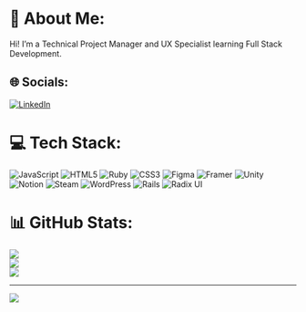 # 💫 About Me:
Hi! I’m a Technical Project Manager and UX Specialist learning Full Stack Development.


## 🌐 Socials:
[![LinkedIn](https://img.shields.io/badge/LinkedIn-%230077B5.svg?logo=linkedin&logoColor=white)](https://linkedin.com/in/jenna-h-lee) 

# 💻 Tech Stack:
![JavaScript](https://img.shields.io/badge/javascript-%23323330.svg?style=flat&logo=javascript&logoColor=%23F7DF1E) ![HTML5](https://img.shields.io/badge/html5-%23E34F26.svg?style=flat&logo=html5&logoColor=white) ![Ruby](https://img.shields.io/badge/ruby-%23CC342D.svg?style=flat&logo=ruby&logoColor=white) ![CSS3](https://img.shields.io/badge/css3-%231572B6.svg?style=flat&logo=css3&logoColor=white) ![Figma](https://img.shields.io/badge/figma-%23F24E1E.svg?style=flat&logo=figma&logoColor=white) ![Framer](https://img.shields.io/badge/Framer-black?style=flat&logo=framer&logoColor=blue) ![Unity](https://img.shields.io/badge/unity-%23000000.svg?style=flat&logo=unity&logoColor=white) ![Notion](https://img.shields.io/badge/Notion-%23000000.svg?style=flat&logo=notion&logoColor=white) ![Steam](https://img.shields.io/badge/steam-%23000000.svg?style=flat&logo=steam&logoColor=white) ![WordPress](https://img.shields.io/badge/WordPress-%23117AC9.svg?style=flat&logo=WordPress&logoColor=white) ![Rails](https://img.shields.io/badge/rails-%23CC0000.svg?style=flat&logo=ruby-on-rails&logoColor=white) ![Radix UI](https://img.shields.io/badge/radix%20ui-161618.svg?style=flat&logo=radix-ui&logoColor=white)
# 📊 GitHub Stats:
![](https://github-readme-stats.vercel.app/api?username=roasted-oolong&theme=discord_old_blurple&hide_border=false&include_all_commits=true&count_private=true)<br/>
![](https://github-readme-streak-stats.herokuapp.com/?user=roasted-oolong&theme=discord_old_blurple&hide_border=false)<br/>
![](https://github-readme-stats.vercel.app/api/top-langs/?username=roasted-oolong&theme=discord_old_blurple&hide_border=false&include_all_commits=true&count_private=true&layout=compact)

---
[![](https://visitcount.itsvg.in/api?id=roasted-oolong&icon=5&color=6)](https://visitcount.itsvg.in)

<!-- Proudly created with GPRM ( https://gprm.itsvg.in ) -->
